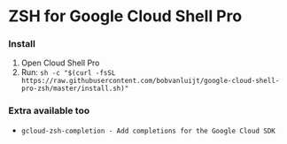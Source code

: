 # ZSH for Google Cloud Shell Pro

### Install
1. Open Cloud Shell Pro
2. Run: `sh -c "$(curl -fsSL https://raw.githubusercontent.com/bobvanluijt/google-cloud-shell-pro-zsh/master/install.sh)"`

### Extra available too
- `gcloud-zsh-completion - Add completions for the Google Cloud SDK`

